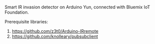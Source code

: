 Smart IR invasion detector on Arduino Yun, connected with Bluemix IoT Foundation.

Prerequisite libraries:
1. https://github.com/z3t0/Arduino-IRremote
2. https://github.com/knolleary/pubsubclient
